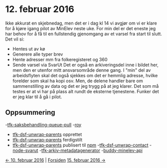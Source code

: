 # 12. februar 2016

Ikke akkurat en skjebnedag, men det er i dag kl 14 vi avgjør om vi er klare for å kjøre igang pilot av MinElev neste uke.
For min del er det eneste jeg har behov for å få til en fullstendig gjenomgang av et varsel fra start til slutt.
Det vil si:
- Hentes ut av kø
- Generere alle typer brev
- Hente adresser mm fra folkeregisteret og 360
- Sende varsel via SvarUt
Det er også en arkiveringsdel inne i bildet her, men den er utenfor mitt ansvarsområde denne gang.
I "min" del av arbeidsflyten skal det også sjekkes om det er hemmlig adresse, hvilke forelder som skal ha kopi osv. Men, de
delene handler bare om sammenstilling av data og det er jeg trygg på at jeg klarer. Det som må testes er at vi har på plass alt
rundt de eksterne tjenestene. Funker det er jeg klar til å gå i pilot.



## Oppsummering
-[tfk-saksbehandling-queue-pull]()
-[roy]()
- [tfk-dsf-unwrap-parents](https://github.com/telemark/tfk-dsf-unwrap-parents) opprettet
- [tfk-dsf-unwrap-parents](https://github.com/telemark/tfk-dsf-unwrap-parents) ferdigstilt
- [tfk-dsf-unwrap-parents](https://github.com/telemark/tfk-dsf-unwrap-parents) publisert til [npm](https://www.npmjs.com/package/tfk-dsf-unwrap-parents)
-[tfk-dsf-unwrap-contact]()
-[node-svarut]()
-[tfk-arkiv-metadatagenerator]()
-[buddy-minelev-api]()


[<- 10. februar 2016](2016-02-10.md)  |  [Forsiden](../../index.md) [15. februar 2016 ->](2016-02-15.md)